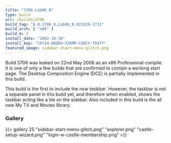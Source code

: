 ```yaml
---
title: "3706.Lab06_N"
type: build
url: /builds/3706
build_tag: "6.0.3706.0.Lab06_N.021029-1731"
build_arch: [ "x86" ]
build_m: 3
install_date: "2002-10-30"
install_key: "CKY24-Q8QRH-X3KMR-C6BCY-T847Y"
featured_image: sidebar-start-menu-glitch.png
---
```


Build 3706 was leaked on 22nd May 2006 as an x86 Professional compile. It is one of only a few builds that are confirmed to contain a working start page. The Desktop Composition Engine (DCE) is partially implemented in this build.

This build is the first to include the _new taskbar_. However, the taskbar is not a separate panel in this build yet, and therefore when enabled, shows the taskbar acting like a tile on the sidebar. Also included in this build is the all new My TV and Movies library.

### Gallery

{{< gallery 25 "sidebar-start-menu-glitch.png" "explorer.png" "castle-setup-wizard.png" "login-w-castle-membership.png" >}}